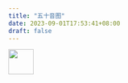 ```yaml
---
title: "五十音图"
date: 2023-09-01T17:53:41+08:00
draft: false
---
```


<img src="/img/日语/五十音图.jpg" width="50" height="50" data-fancybox="gallery">